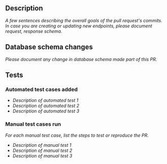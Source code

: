 ## Description
_A few sentences describing the overall goals of the pull request's commits. In case you are creating or updating new endpoints, please document request, response schema._

## Database schema changes
_Please document any change in database schema made part of this PR._

## Tests
### Automated test cases added
- _Description of automated test 1_
- _Description of automated test 2_
- _Description of automated test 3_

### Manual test cases run
_For each manual test case, list the steps to test or reproduce the PR._
- _Description of manual test 1_
- _Description of manual test 2_
- _Description of manual test 3_
